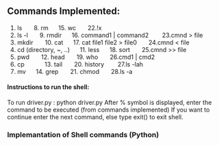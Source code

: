 ## Commands Implemented: 
1. ls&nbsp;&nbsp;&nbsp;&nbsp;&nbsp;&nbsp; 8.  rm&nbsp;&nbsp;&nbsp;&nbsp;&nbsp;&nbsp;15. wc&nbsp;&nbsp;&nbsp;&nbsp;&nbsp;&nbsp;                               22.!x
2. ls -l&nbsp;&nbsp;&nbsp;&nbsp;&nbsp;&nbsp; 9.  rmdir&nbsp;&nbsp;&nbsp;&nbsp;&nbsp;&nbsp;16. command1 | command2 &nbsp;&nbsp;&nbsp;&nbsp;&nbsp;&nbsp;             23.cmnd > file
3. mkdir&nbsp;&nbsp;&nbsp;&nbsp;&nbsp;&nbsp; 10. cat&nbsp;&nbsp;&nbsp;&nbsp;&nbsp;&nbsp;17. cat file1 file2 > file0&nbsp;&nbsp;&nbsp;&nbsp;&nbsp;&nbsp;		24.cmnd < file
4. cd (directory, ~, ..)&nbsp;&nbsp;&nbsp;&nbsp;&nbsp;&nbsp;11. less&nbsp;&nbsp;&nbsp;&nbsp;&nbsp;&nbsp;18. sort&nbsp;&nbsp;&nbsp;&nbsp;&nbsp;&nbsp;				25.cmnd >> file
5. pwd&nbsp;&nbsp;&nbsp;&nbsp;&nbsp;&nbsp; 12. head&nbsp;&nbsp;&nbsp;&nbsp;&nbsp;&nbsp; 19. who&nbsp;&nbsp;&nbsp;&nbsp;&nbsp;&nbsp;				26.cmd1 | cmd2
6. cp&nbsp;&nbsp;&nbsp;&nbsp;&nbsp;&nbsp;&nbsp;&nbsp;&nbsp;&nbsp;&nbsp;&nbsp;13. tail&nbsp;&nbsp;&nbsp;&nbsp;&nbsp;&nbsp;                   20. history	&nbsp;&nbsp;&nbsp;&nbsp;&nbsp;&nbsp;			27.ls -lah
7. mv&nbsp;&nbsp;&nbsp;&nbsp;&nbsp;&nbsp;14. grep&nbsp;&nbsp;&nbsp;&nbsp;&nbsp;&nbsp;  21. chmod&nbsp;&nbsp;&nbsp;&nbsp;&nbsp;&nbsp;			28.ls -a

#### Instructions to run the shell:
To run driver.py :  python driver.py
After % symbol is displayed, enter the command to be executed (from commands implemented)
If you want to continue enter the next command, else type exit() to exit shell.

### Implemantation of Shell commands (Python)
